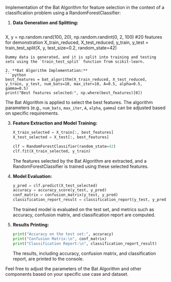 Implementation of the Bat Algorithm for feature selection in the context of a classification problem using a RandomForestClassifier:

1. **Data Generation and Splitting:**
   ```python
  X, y = np.random.rand(100, 20), np.random.randint(0, 2, 100)  #20 features for demonstration
X_train_reduced, X_test_reduced, y_train, y_test = train_test_split(X, y, test_size=0.2, random_state=42)
   ```
   Dummy data is generated, and it is split into training and testing sets using the `train_test_split` function from scikit-learn.

2. **Bat Algorithm Implementation:**
   ```python
 best_features = bat_algorithm(X_train_reduced, X_test_reduced, y_train, y_test, num_bats=10, max_iter=10, A=0.5, alpha=0.5, gamma=0.5)
print("Best features selected:", np.where(best_features)[0])
   ```
   The Bat Algorithm is applied to select the best features. The algorithm parameters (e.g., `num_bats`, `max_iter`, `A`, `alpha`, `gamma`) can be adjusted based on specific requirements.

3. **Feature Extraction and Model Training:**
   ```python
   X_train_selected = X_train[:, best_features]
   X_test_selected = X_test[:, best_features]

   clf = RandomForestClassifier(random_state=42)
   clf.fit(X_train_selected, y_train)
   ```
   The features selected by the Bat Algorithm are extracted, and a RandomForestClassifier is trained using these selected features.

4. **Model Evaluation:**
   ```python
   y_pred = clf.predict(X_test_selected)
   accuracy = accuracy_score(y_test, y_pred)
   conf_matrix = confusion_matrix(y_test, y_pred)
   classification_report_result = classification_report(y_test, y_pred)
   ```
   The trained model is evaluated on the test set, and metrics such as accuracy, confusion matrix, and classification report are computed.

5. **Results Printing:**
   ```python
   print("Accuracy on the test set:", accuracy)
   print("Confusion Matrix:\n", conf_matrix)
   print("Classification Report:\n", classification_report_result)
   ```
   The results, including accuracy, confusion matrix, and classification report, are printed to the console.

Feel free to adjust the parameters of the Bat Algorithm and other components based on your specific use case and dataset.
